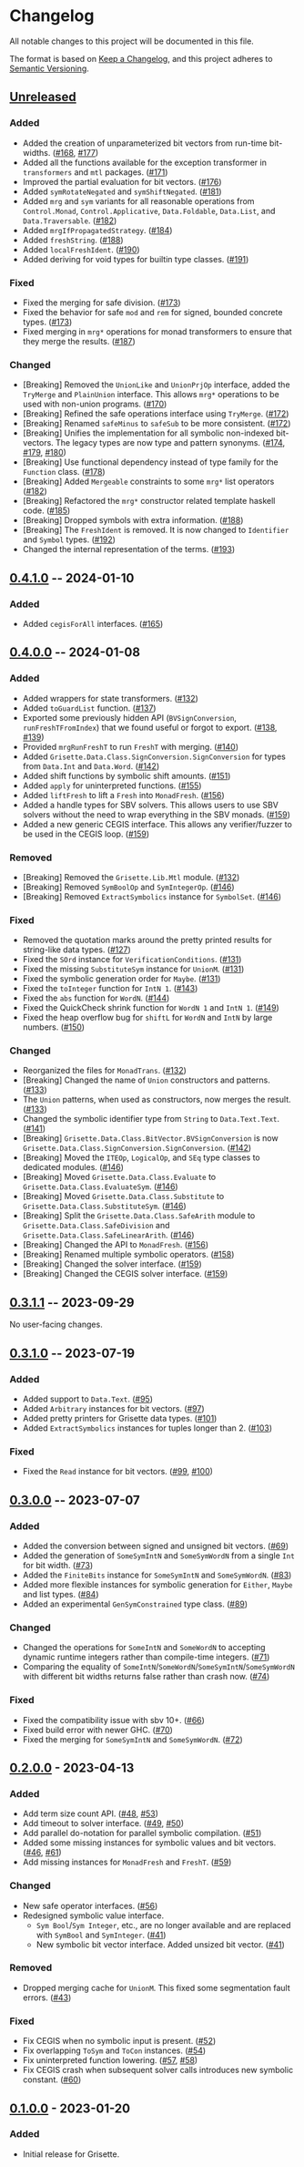 # Changelog

All notable changes to this project will be documented in this file.

The format is based on [Keep a Changelog](https://keepachangelog.com/en/1.0.0/),
and this project adheres to [Semantic Versioning](https://semver.org/spec/v2.0.0.html).

## [Unreleased]

### Added

- Added the creation of unparameterized bit vectors from run-time bit-widths. ([#168](https://github.com/lsrcz/grisette/pull/168), [#177](https://github.com/lsrcz/grisette/pull/177))
- Added all the functions available for the exception transformer in `transformers` and `mtl` packages. ([#171](https://github.com/lsrcz/grisette/pull/171))
- Improved the partial evaluation for bit vectors. ([#176](https://github.com/lsrcz/grisette/pull/176))
- Added `symRotateNegated` and `symShiftNegated`. ([#181](https://github.com/lsrcz/grisette/pull/181))
- Added `mrg` and `sym` variants for all reasonable operations from
  `Control.Monad`, `Control.Applicative`, `Data.Foldable`, `Data.List`, and `Data.Traversable`.
  ([#182](https://github.com/lsrcz/grisette/pull/182))
- Added `mrgIfPropagatedStrategy`. ([#184](https://github.com/lsrcz/grisette/pull/184))
- Added `freshString`. ([#188](https://github.com/lsrcz/grisette/pull/188))
- Added `localFreshIdent`. ([#190](https://github.com/lsrcz/grisette/pull/190))
- Added deriving for void types for builtin type classes. ([#191](https://github.com/lsrcz/grisette/pull/191))

### Fixed

- Fixed the merging for safe division. ([#173](https://github.com/lsrcz/grisette/pull/173))
- Fixed the behavior for safe `mod` and `rem` for signed, bounded concrete types. ([#173](https://github.com/lsrcz/grisette/pull/173))
- Fixed merging in `mrg*` operations for monad transformers to ensure that they merge the results. ([#187](https://github.com/lsrcz/grisette/pull/187))

### Changed

- [Breaking] Removed the `UnionLike` and `UnionPrjOp` interface, added the
  `TryMerge` and `PlainUnion` interface. This allows `mrg*` operations to be
  used with non-union programs. ([#170](https://github.com/lsrcz/grisette/pull/170))
- [Breaking] Refined the safe operations interface using `TryMerge`. ([#172](https://github.com/lsrcz/grisette/pull/172))
- [Breaking] Renamed `safeMinus` to `safeSub` to be more consistent. ([#172](https://github.com/lsrcz/grisette/pull/172))
- [Breaking] Unifies the implementation for all symbolic non-indexed
  bit-vectors. The legacy types are now type and pattern synonyms. ([#174](https://github.com/lsrcz/grisette/pull/174), [#179](https://github.com/lsrcz/grisette/pull/179), [#180](https://github.com/lsrcz/grisette/pull/180))
- [Breaking] Use functional dependency instead of type family for the `Function` class. ([#178](https://github.com/lsrcz/grisette/pull/178))
- [Breaking] Added `Mergeable` constraints to some `mrg*` list operators
  ([#182](https://github.com/lsrcz/grisette/pull/182))
- [Breaking] Refactored the `mrg*` constructor related template haskell code.
  ([#185](https://github.com/lsrcz/grisette/pull/185))
- [Breaking] Dropped symbols with extra information. ([#188](https://github.com/lsrcz/grisette/pull/188))
- [Breaking] The `FreshIdent` is removed. It is now changed to `Identifier` and `Symbol` types. ([#192](https://github.com/lsrcz/grisette/pull/192))
- Changed the internal representation of the terms. ([#193](https://github.com/lsrcz/grisette/pull/193))

## [0.4.1.0] -- 2024-01-10

### Added

- Added `cegisForAll` interfaces. ([#165](https://github.com/lsrcz/grisette/pull/165))

## [0.4.0.0] -- 2024-01-08

### Added

- Added wrappers for state transformers. ([#132](https://github.com/lsrcz/grisette/pull/132))
- Added `toGuardList` function. ([#137](https://github.com/lsrcz/grisette/pull/137))
- Exported some previously hidden API (`BVSignConversion`, `runFreshTFromIndex`) that we found useful or forgot to export. ([#138](https://github.com/lsrcz/grisette/pull/138), [#139](https://github.com/lsrcz/grisette/pull/139))
- Provided `mrgRunFreshT` to run `FreshT` with merging. ([#140](https://github.com/lsrcz/grisette/pull/140))
- Added `Grisette.Data.Class.SignConversion.SignConversion` for types from `Data.Int` and `Data.Word`. ([#142](https://github.com/lsrcz/grisette/pull/142))
- Added shift functions by symbolic shift amounts. ([#151](https://github.com/lsrcz/grisette/pull/151))
- Added `apply` for uninterpreted functions. ([#155](https://github.com/lsrcz/grisette/pull/155))
- Added `liftFresh` to lift a `Fresh` into `MonadFresh`. ([#156](https://github.com/lsrcz/grisette/pull/156))
- Added a handle types for SBV solvers. This allows users to use SBV solvers without the need to wrap everything in the SBV monads. ([#159](https://github.com/lsrcz/grisette/pull/159))
- Added a new generic CEGIS interface. This allows any verifier/fuzzer to be used in the CEGIS loop. ([#159](https://github.com/lsrcz/grisette/pull/159))

### Removed

- [Breaking] Removed the `Grisette.Lib.Mtl` module. ([#132](https://github.com/lsrcz/grisette/pull/132))
- [Breaking] Removed `SymBoolOp` and `SymIntegerOp`. ([#146](https://github.com/lsrcz/grisette/pull/146))
- [Breaking] Removed `ExtractSymbolics` instance for `SymbolSet`. ([#146](https://github.com/lsrcz/grisette/pull/146))

### Fixed

- Removed the quotation marks around the pretty printed results for string-like data types. ([#127](https://github.com/lsrcz/grisette/pull/127))
- Fixed the `SOrd` instance for `VerificationConditions`. ([#131](https://github.com/lsrcz/grisette/pull/131))
- Fixed the missing `SubstituteSym` instance for `UnionM`. ([#131](https://github.com/lsrcz/grisette/pull/131))
- Fixed the symbolic generation order for `Maybe`. ([#131](https://github.com/lsrcz/grisette/pull/131))
- Fixed the `toInteger` function for `IntN 1`. ([#143](https://github.com/lsrcz/grisette/pull/143))
- Fixed the `abs` function for `WordN`. ([#144](https://github.com/lsrcz/grisette/pull/143))
- Fixed the QuickCheck shrink function for `WordN 1` and `IntN 1`. ([#149](https://github.com/lsrcz/grisette/pull/149))
- Fixed the heap overflow bug for `shiftL` for `WordN` and `IntN` by large numbers. ([#150](https://github.com/lsrcz/grisette/pull/150))

### Changed

- Reorganized the files for `MonadTrans`. ([#132](https://github.com/lsrcz/grisette/pull/132))
- [Breaking] Changed the name of `Union` constructors and patterns. ([#133](https://github.com/lsrcz/grisette/pull/133))
- The `Union` patterns, when used as constructors, now merges the result. ([#133](https://github.com/lsrcz/grisette/pull/133))
- Changed the symbolic identifier type from `String` to `Data.Text.Text`. ([#141](https://github.com/lsrcz/grisette/pull/141))
- [Breaking] `Grisette.Data.Class.BitVector.BVSignConversion` is now `Grisette.Data.Class.SignConversion.SignConversion`. ([#142](https://github.com/lsrcz/grisette/pull/142))
- [Breaking] Moved the `ITEOp`, `LogicalOp`, and `SEq` type classes to dedicated modules. ([#146](https://github.com/lsrcz/grisette/pull/146))
- [Breaking] Moved `Grisette.Data.Class.Evaluate` to `Grisette.Data.Class.EvaluateSym`. ([#146](https://github.com/lsrcz/grisette/pull/146))
- [Breaking] Moved `Grisette.Data.Class.Substitute` to `Grisette.Data.Class.SubstituteSym`. ([#146](https://github.com/lsrcz/grisette/pull/146))
- [Breaking] Split the `Grisette.Data.Class.SafeArith` module to `Grisette.Data.Class.SafeDivision` and `Grisette.Data.Class.SafeLinearArith`. ([#146](https://github.com/lsrcz/grisette/pull/146))
- [Breaking] Changed the API to `MonadFresh`. ([#156](https://github.com/lsrcz/grisette/pull/156))
- [Breaking] Renamed multiple symbolic operators. ([#158](https://github.com/lsrcz/grisette/pull/158))
- [Breaking] Changed the solver interface. ([#159](https://github.com/lsrcz/grisette/pull/159))
- [Breaking] Changed the CEGIS solver interface. ([#159](https://github.com/lsrcz/grisette/pull/159))

## [0.3.1.1] -- 2023-09-29

No user-facing changes.

## [0.3.1.0] -- 2023-07-19

### Added

- Added support to `Data.Text`. ([#95](https://github.com/lsrcz/grisette/pull/95))
- Added `Arbitrary` instances for bit vectors. ([#97](https://github.com/lsrcz/grisette/pull/97))
- Added pretty printers for Grisette data types. ([#101](https://github.com/lsrcz/grisette/pull/101))
- Added `ExtractSymbolics` instances for tuples longer than 2. ([#103](https://github.com/lsrcz/grisette/pull/103))

### Fixed

- Fixed the `Read` instance for bit vectors. ([#99](https://github.com/lsrcz/grisette/pull/99), [#100](https://github.com/lsrcz/grisette/pull/100))

## [0.3.0.0] -- 2023-07-07

### Added

- Added the conversion between signed and unsigned bit vectors. ([#69](https://github.com/lsrcz/grisette/pull/69))
- Added the generation of `SomeSymIntN` and `SomeSymWordN` from a single `Int` for bit width. ([#73](https://github.com/lsrcz/grisette/pull/73))
- Added the `FiniteBits` instance for `SomeSymIntN` and `SomeSymWordN`. ([#83](https://github.com/lsrcz/grisette/pull/83))
- Added more flexible instances for symbolic generation for `Either`, `Maybe` and list types. ([#84](https://github.com/lsrcz/grisette/pull/84))
- Added an experimental `GenSymConstrained` type class. ([#89](https://github.com/lsrcz/grisette/pull/89))

### Changed

- Changed the operations for `SomeIntN` and `SomeWordN` to accepting dynamic runtime integers rather than compile-time integers. ([#71](https://github.com/lsrcz/grisette/pull/71))
- Comparing the equality of `SomeIntN`/`SomeWordN`/`SomeSymIntN`/`SomeSymWordN` with different bit widths returns false rather than crash now. ([#74](https://github.com/lsrcz/grisette/pull/74))

### Fixed

- Fixed the compatibility issue with sbv 10+. ([#66](https://github.com/lsrcz/grisette/pull/66))
- Fixed build error with newer GHC. ([#70](https://github.com/lsrcz/grisette/pull/70))
- Fixed the merging for `SomeSymIntN` and `SomeSymWordN`. ([#72](https://github.com/lsrcz/grisette/pull/72))

## [0.2.0.0] - 2023-04-13

### Added

- Add term size count API. ([#48](https://github.com/lsrcz/grisette/pull/48), [#53](https://github.com/lsrcz/grisette/pull/53))
- Add timeout to solver interface. ([#49](https://github.com/lsrcz/grisette/pull/49), [#50](https://github.com/lsrcz/grisette/pull/50))
- Add parallel do-notation for parallel symbolic compilation. ([#51](https://github.com/lsrcz/grisette/pull/51))
- Added some missing instances for symbolic values and bit vectors. ([#46](https://github.com/lsrcz/grisette/pull/46), [#61](https://github.com/lsrcz/grisette/pull/61))
- Add missing instances for `MonadFresh` and `FreshT`. ([#59](https://github.com/lsrcz/grisette/pull/59))

### Changed

- New safe operator interfaces. ([#56](https://github.com/lsrcz/grisette/pull/56))
- Redesigned symbolic value interface.
  - `Sym Bool`/`Sym Integer`, etc., are no longer available and are replaced with `SymBool` and `SymInteger`. ([#41](https://github.com/lsrcz/grisette/pull/41))
  - New symbolic bit vector interface. Added unsized bit vector. ([#41](https://github.com/lsrcz/grisette/pull/41))

### Removed

- Dropped merging cache for `UnionM`. This fixed some segmentation fault errors. ([#43](https://github.com/lsrcz/grisette/pull/43))

### Fixed

- Fix CEGIS when no symbolic input is present. ([#52](https://github.com/lsrcz/grisette/pull/52))
- Fix overlapping `ToSym` and `ToCon` instances. ([#54](https://github.com/lsrcz/grisette/pull/54))
- Fix uninterpreted function lowering. ([#57](https://github.com/lsrcz/grisette/pull/57), [#58](https://github.com/lsrcz/grisette/pull/58))
- Fix CEGIS crash when subsequent solver calls introduces new symbolic constant. ([#60](https://github.com/lsrcz/grisette/pull/60))

## [0.1.0.0] - 2023-01-20

### Added

- Initial release for Grisette.

[Unreleased]: https://github.com/lsrcz/grisette/compare/v0.4.1.0...HEAD
[0.4.1.0]: https://github.com/lsrcz/grisette/compare/v0.4.1.0...v0.4.0.0
[0.4.0.0]: https://github.com/lsrcz/grisette/compare/v0.4.0.0...v0.3.1.0
[0.3.1.1]: https://github.com/lsrcz/grisette/compare/v0.3.1.0...v0.3.1.1
[0.3.1.0]: https://github.com/lsrcz/grisette/compare/v0.3.0.0...v0.3.1.0
[0.3.0.0]: https://github.com/lsrcz/grisette/compare/v0.2.0.0...v0.3.0.0
[0.2.0.0]: https://github.com/lsrcz/grisette/compare/v0.1.0.0...v0.2.0.0
[0.1.0.0]: https://github.com/lsrcz/grisette/tree/v0.1.0.0
